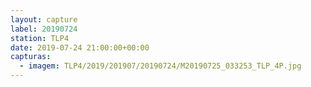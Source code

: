 ```yaml
---
layout: capture
label: 20190724
station: TLP4
date: 2019-07-24 21:00:00+00:00
capturas:
  - imagem: TLP4/2019/201907/20190724/M20190725_033253_TLP_4P.jpg
---
```

